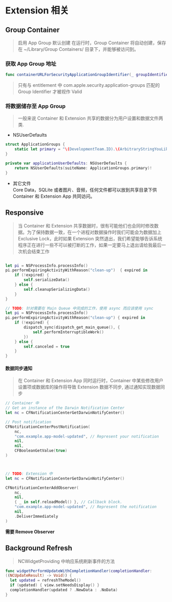 # Extension 相关 


## Group Container
> 启用 App Group 默认创建 
> 在运行时，Group Container 将自动创建，保存在 ~/Library/Group Containers/ 目录下，并能够被访问到。  

### 获取 App Group 地址 
```swift 
func containerURLForSecurityApplicationGroupIdentifier(_ groupIdentifier: String) -> URL?  
```
> 只有与 entitlement 中 com.apple.security.application-groups 匹配的 Group Identifier 才被视作 Valid  


### 将数据储存至 App Group 
> 一般来说 Container 和 Extension 共享的数据分为用户设置和数据文件两类.   
* NSUserDefaults 
```swift 
struct ApplicationGroups {  
    static let primary = "\(DevelopmentTeam.ID).\(ArbitraryStringYouLike)"
}

private var applicationUserDefaults: NSUserDefaults {  
    return NSUserDefaults(suiteName: ApplicationGroups.primary)!
}
```
* 其它文件  
Core Data，SQLite 或者图片、音频，任何文件都可以放到共享目录下供 Container 和 Extension App 共同访问。   

## Responsive  
> 当 Container 和 Extension 共享数据时，很有可能他们也会同时修改数据。为了保持数据一致，在一个进程对数据操作时我们可能会为数据加上 Exclusive Lock，此时如果 Extension 突然退出，我们希望能够告诉系统程序正在进行一些不可以被打断的工作，如果一定要马上退出请给我最后一次机会结束工作
```swift  

let pi = NSProcessInfo.processInfo()  
pi.performExpiringActivityWithReason("clean-up")  { expired in  
    if (!expired) {
        self.serializeData()
    } else {
        self.cleanupSerializingData()
    }
}

// TODO: 针对需要在 Main Queue 中完成的工作，使用 async 而应该使用 sync
let pi = NSProcessInfo.processInfo()  
pi.performExpiringActivityWithReason("clean-up") { expired in  
    if (!expired) {
        dispatch_sync(dispatch_get_main_queue(), {
            self.performInterruptibleWork()
        })
    } else {
        self.canceled = true
    }
}


```


#### 数据同步通知 
> 在 Container 和 Extension App 同时运行时，Container 中某些修改用户设置项或数据库的操作将导致 Extension 数据不同步, 通过通知实现数据同步 
```swift 
// Container 中 
// Get an instance of the Darwin Notification Center
let nc = CFNotificationCenterGetDarwinNotifyCenter()

// Post notification
CFNotificationCenterPostNotification(  
    nc,
    "com.example.app-model-updated", // Represent your notification
    nil,
    nil,
    CFBooleanGetValue(true)
)



// TODO: Extension 中 
let nc = CFNotificationCenterGetDarwinNotifyCenter()

CFNotificationCenterAddObserver(  
    nc,
    nil,
    { _ in self.reloadModel() }, // Callback block.
    "com.example.app-model-updated", // Represent the notification
    nil,
    .DeliverImmediately
)

```
__需要 Remove Observer__  


## Background Refresh  
> NCWidgetProviding 中响应系统刷新事件的方法  
```swift 
func widgetPerformUpdateWithCompletionHandler(completionHandler:  
((NCUpdateResult) -> Void)) {
  let updated = refreshTheModel()
  if (updated) { view.setNeedsDisplay() }
  completionHandler(updated ? .NewData : .NoData)
}

```





